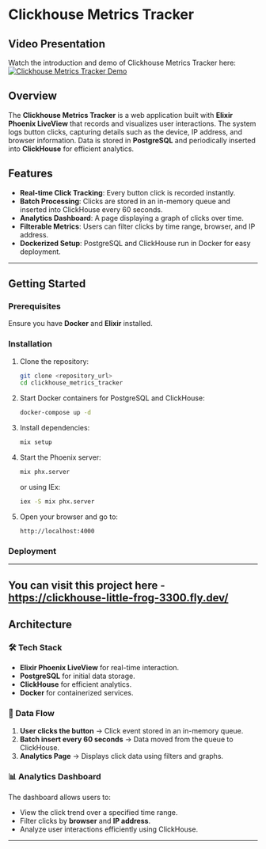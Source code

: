 # Clickhouse Metrics Tracker

## Video Presentation

Watch the introduction and demo of Clickhouse Metrics Tracker here:  
[![Clickhouse Metrics Tracker Demo](https://img.youtube.com/vi/yfUdwzG2ao4/0.jpg)](https://youtu.be/kuetfwI_F4w)

## Overview

The **Clickhouse Metrics Tracker** is a web application built with **Elixir Phoenix LiveView** that records and visualizes user interactions. The system logs button clicks, capturing details such as the device, IP address, and browser information. Data is stored in **PostgreSQL** and periodically inserted into **ClickHouse** for efficient analytics.

## Features

- **Real-time Click Tracking**: Every button click is recorded instantly.
- **Batch Processing**: Clicks are stored in an in-memory queue and inserted into ClickHouse every 60 seconds.
- **Analytics Dashboard**: A page displaying a graph of clicks over time.
- **Filterable Metrics**: Users can filter clicks by time range, browser, and IP address.
- **Dockerized Setup**: PostgreSQL and ClickHouse run in Docker for easy deployment.

---

## Getting Started

### Prerequisites
Ensure you have **Docker** and **Elixir** installed.

### Installation

1. Clone the repository:
   ```sh
   git clone <repository_url>
   cd clickhouse_metrics_tracker
   ```

2. Start Docker containers for PostgreSQL and ClickHouse:
   ```sh
   docker-compose up -d
   ```

3. Install dependencies:
   ```sh
   mix setup
   ```

4. Start the Phoenix server:
   ```sh
   mix phx.server
   ```
   or using IEx:
   ```sh
   iex -S mix phx.server
   ```

5. Open your browser and go to:
   ```
   http://localhost:4000
   ```

### Deployment
---
You can visit this project here - https://clickhouse-little-frog-3300.fly.dev/
---

## Architecture

### 🛠 Tech Stack
- **Elixir Phoenix LiveView** for real-time interaction.
- **PostgreSQL** for initial data storage.
- **ClickHouse** for efficient analytics.
- **Docker** for containerized services.

### 🔄 Data Flow
1. **User clicks the button** → Click event stored in an in-memory queue.
2. **Batch insert every 60 seconds** → Data moved from the queue to ClickHouse.
3. **Analytics Page** → Displays click data using filters and graphs.

### 📊 Analytics Dashboard
The dashboard allows users to:
- View the click trend over a specified time range.
- Filter clicks by **browser** and **IP address**.
- Analyze user interactions efficiently using ClickHouse.

---


